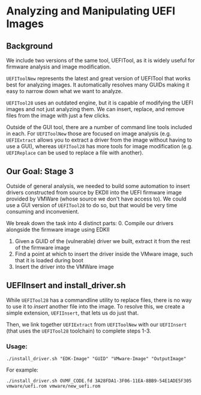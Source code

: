 # Analyzing and Manipulating UEFI Images

## Background
We include two versions of the same tool, UEFITool, as it is widely useful for firmware analysis and image modification.

`UEFIToolNew` represents the latest and great version of UEFITool that works best for analyzing images.
It automatically resolves many GUIDs making it easy to narrow down what we want to analyze. 

`UEFITool28` uses an outdated engine, but it is capable of modifying the UEFI images and not just analyzing them.
We can insert, replace, and remove files from the image with just a few clicks.

Outside of the GUI tool, there are a number of command line tools included in each.
For `UEFIToolNew` those are focused on image analysis (e.g. `UEFIExtract` allows you to extract a driver from the image without having to use a GUI),
whereas `UEFITool28` has more tools for image modification (e.g. `UEFIReplace` can be used to replace a file with another).


## Our Goal: Stage 3
Outside of general analysis, we needed to build some automation to insert drivers constructed from source by EKDII into the UEFI firmware image provided by VMWare (whose source we don't have access to).
We could use a GUI version of `UEFITool28` to do so, but that would be very time consuming and inconvenient.

We break down the task into 4 distinct parts:
0. Compile our drivers alongside the firmware image using EDKII
1. Given a GUID of the (vulnerable) driver we built, extract it from the rest of the firmware image
2. Find a point at which to insert the driver inside the VMware image, such that it is loaded during boot
3. Insert the driver into the VMWare image

## UEFIInsert and install_driver.sh
While `UEFITool28` has a commandline utility to replace files, there is no way to use it to *insert* another file into the image.
To resolve this, we create a simple extension, `UEFIInsert`, that lets us do just that.

Then, we link together `UEFIExtract` from `UEFIToolNew` with our `UEFIInsert` (that uses the `UEFITool28` toolchain) to complete steps 1-3.

### Usage:
`./install_driver.sh "EDK-Image" "GUID" "VMware-Image" "OutputImage"`

For example:
```
./install_driver.sh OVMF_CODE.fd 3A28FDA1-3F06-11EA-8BB9-54E1ADE5F305 vmware/uefi.rom vmware/new_uefi.rom
```
